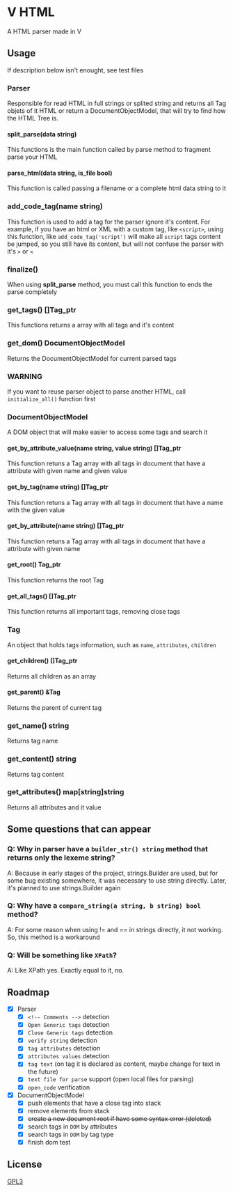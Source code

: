 # V HTML

A HTML parser made in V

## Usage

If description below isn't enought, see test files

### Parser

Responsible for read HTML in full strings or splited string and returns all Tag objets of it HTML or return a DocumentObjectModel, that will try to find how the HTML Tree is.

#### split_parse(data string)
This functions is the main function called by parse method to fragment parse your HTML

#### parse_html(data string, is_file bool)
This function is called passing a filename or a complete html data string to it

### add_code_tag(name string)
This function is used to add a tag for the parser ignore it's content. For example, if you have an html or XML with a custom tag, like `<script>`, using this function, like `add_code_tag('script')` will make all `script` tags content be jumped, so you still have its content, but will not confuse the parser with it's `>` or `<`

### finalize()
When using **split_parse** method, you must call this function to ends the parse completely

### get_tags() []Tag_ptr
This functions returns a array with all tags and it's content

### get_dom() DocumentObjectModel
Returns the DocumentObjectModel for current parsed tags

### WARNING
If you want to reuse parser object to parse another HTML, call `initialize_all()` function first

### DocumentObjectModel

A DOM object that will make easier to access some tags and search it

#### get_by_attribute_value(name string, value string) []Tag_ptr
This function retuns a Tag array with all tags in document that have a attribute with given name and given value

#### get_by_tag(name string) []Tag_ptr
This function retuns a Tag array with all tags in document that have a name with the given value

#### get_by_attribute(name string) []Tag_ptr
This function retuns a Tag array with all tags in document that have a attribute with given name

#### get_root() Tag_ptr
This function returns the root Tag

#### get_all_tags() []Tag_ptr
This function returns all important tags, removing close tags

### Tag

An object that holds tags information, such as `name`, `attributes`, `children`

#### get_children() []Tag_ptr
Returns all children as an array

#### get_parent() &Tag
Returns the parent of current tag

### get_name() string
Returns tag name

### get_content() string
Returns tag content

### get_attributes() map[string]string
Returns all attributes and it value

## Some questions that can appear

### Q: Why in parser have a `builder_str() string` method that returns only the lexeme string?
    
A: Because in early stages of the project, strings.Builder are used, but for some bug existing somewhere, it was necessary to use string directly. Later, it's planned to use strings.Builder again

### Q: Why have a `compare_string(a string, b string) bool` method?

A: For some reason when using != and == in strings directly, it not working. So, this method is a workaround

### Q: Will be something like `XPath`?

A: Like XPath yes. Exactly equal to it, no.

## Roadmap
- [x] Parser
  - [x] `<!-- Comments -->` detection
  - [x] `Open Generic tags` detection
  - [x] `Close Generic tags` detection
  - [x] `verify string` detection
  - [x] `tag attributes` detection
  - [x] `attributes values` detection
  - [x] `tag text` (on tag it is declared as content, maybe change for text in the future)
  - [x] `text file for parse` support (open local files for parsing)
  - [x] `open_code` verification
- [x] DocumentObjectModel
  - [x] push elements that have a close tag into stack
  - [x] remove elements from stack
  - [x] ~~create a new document root if have some syntax error (deleted)~~
  - [x] search tags in `DOM` by attributes
  - [x] search tags in `DOM` by tag type
  - [x] finish dom test

## License
[GPL3](LICENSE)
